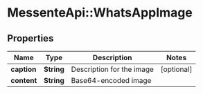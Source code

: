 # MessenteApi::WhatsAppImage

## Properties
Name | Type | Description | Notes
------------ | ------------- | ------------- | -------------
**caption** | **String** | Description for the image | [optional] 
**content** | **String** | Base64-encoded image | 



